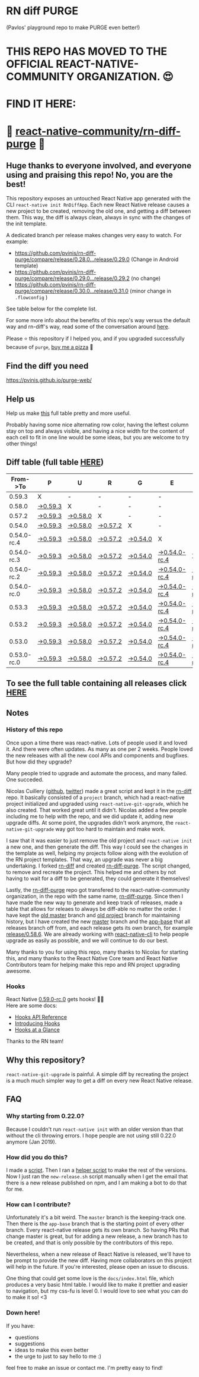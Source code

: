 # RN diff PURGE
(Pavlos' playground repo to make PURGE even better!)

# THIS REPO HAS MOVED TO THE OFFICIAL REACT-NATIVE-COMMUNITY ORGANIZATION. 😍
# FIND IT HERE:  
# 💪 [react-native-community/rn-diff-purge](https://github.com/react-native-community/rn-diff-purge) 🎉
## Huge thanks to everyone involved, and everyone using and praising this repo! No, you are the best!

This repository exposes an untouched React Native app generated with the CLI
`react-native init RnDiffApp`. Each new React Native release causes a new project to be created, removing the old one, and getting a diff between them. This way, the diff is always clean, always in sync with the changes of the init template.

A dedicated branch per release makes changes very easy
to watch. For example:

* https://github.com/pvinis/rn-diff-purge/compare/release/0.28.0...release/0.29.0
(Change in Android template)
* https://github.com/pvinis/rn-diff-purge/compare/release/0.29.0...release/0.29.2
(no change)
* https://github.com/pvinis/rn-diff-purge/compare/release/0.30.0...release/0.31.0
(minor change in `.flowconfig` )

See table below for the complete list.

For some more info about the benefits of this repo's way versus the default way and rn-diff's way, read some of the conversation around [here](https://github.com/react-native-community/discussions-and-proposals/issues/68#issuecomment-452227478).

Please :star: this repository if I helped you, and if you upgraded successfully because of `purge`, [buy me a pizza](https://www.buymeacoffee.com/DGWwHVZ4s) :pizza:

## Find the diff you need
https://pvinis.github.io/purge-web/

## Help us
Help us make [this](https://pvinis.github.io/rn-diff-purge) full table pretty and more useful.

Probably having some nice alternating row color, having the leftest column stay on top and always visible, and having a nice width for the content of each cell to fit in one line would be some ideas, but you are welcome to try other things!

## Diff table (full table [HERE](https://pvinis.github.io/rn-diff-purge))

| From->To    | P                                                                                               | U                                                                                               | R                                                                                               | G                                                                                               | E                                                                                                         |                                                                                                           | T                                                                                                         | I                                                                                                         | M                                                                                               | E                                                                                               | !                                                                                               | !   |
| ----------- | ----------------------------------------------------------------------------------------------- | ----------------------------------------------------------------------------------------------- | ----------------------------------------------------------------------------------------------- | ----------------------------------------------------------------------------------------------- | --------------------------------------------------------------------------------------------------------- | --------------------------------------------------------------------------------------------------------- | --------------------------------------------------------------------------------------------------------- | --------------------------------------------------------------------------------------------------------- | ----------------------------------------------------------------------------------------------- | ----------------------------------------------------------------------------------------------- | ----------------------------------------------------------------------------------------------- | --- |
| 0.59.3      | X                                                                                               | -                                                                                               | -                                                                                               | -                                                                                               | -                                                                                                         | -                                                                                                         | -                                                                                                         | -                                                                                                         | -                                                                                               | -                                                                                               | -                                                                                               | -   |
| 0.58.0      | [->0.59.3](https://github.com/pvinis/rn-diff-purge/compare/release/0.58.0..release/0.59.3)      | X                                                                                               | -                                                                                               | -                                                                                               | -                                                                                                         | -                                                                                                         | -                                                                                                         | -                                                                                                         | -                                                                                               | -                                                                                               | -                                                                                               | -   |
| 0.57.2      | [->0.59.3](https://github.com/pvinis/rn-diff-purge/compare/release/0.57.2..release/0.59.3)      | [->0.58.0](https://github.com/pvinis/rn-diff-purge/compare/release/0.57.2..release/0.58.0)      | X                                                                                               | -                                                                                               | -                                                                                                         | -                                                                                                         | -                                                                                                         | -                                                                                                         | -                                                                                               | -                                                                                               | -                                                                                               | -   |
| 0.54.0      | [->0.59.3](https://github.com/pvinis/rn-diff-purge/compare/release/0.54.0..release/0.59.3)      | [->0.58.0](https://github.com/pvinis/rn-diff-purge/compare/release/0.54.0..release/0.58.0)      | [->0.57.2](https://github.com/pvinis/rn-diff-purge/compare/release/0.54.0..release/0.57.2)      | X                                                                                               | -                                                                                                         | -                                                                                                         | -                                                                                                         | -                                                                                                         | -                                                                                               | -                                                                                               | -                                                                                               | -   |
| 0.54.0-rc.4 | [->0.59.3](https://github.com/pvinis/rn-diff-purge/compare/release/0.54.0-rc.4..release/0.59.3) | [->0.58.0](https://github.com/pvinis/rn-diff-purge/compare/release/0.54.0-rc.4..release/0.58.0) | [->0.57.2](https://github.com/pvinis/rn-diff-purge/compare/release/0.54.0-rc.4..release/0.57.2) | [->0.54.0](https://github.com/pvinis/rn-diff-purge/compare/release/0.54.0-rc.4..release/0.54.0) | X                                                                                                         | -                                                                                                         | -                                                                                                         | -                                                                                                         | -                                                                                               | -                                                                                               | -                                                                                               | -   |
| 0.54.0-rc.3 | [->0.59.3](https://github.com/pvinis/rn-diff-purge/compare/release/0.54.0-rc.3..release/0.59.3) | [->0.58.0](https://github.com/pvinis/rn-diff-purge/compare/release/0.54.0-rc.3..release/0.58.0) | [->0.57.2](https://github.com/pvinis/rn-diff-purge/compare/release/0.54.0-rc.3..release/0.57.2) | [->0.54.0](https://github.com/pvinis/rn-diff-purge/compare/release/0.54.0-rc.3..release/0.54.0) | [->0.54.0-rc.4](https://github.com/pvinis/rn-diff-purge/compare/release/0.54.0-rc.3..release/0.54.0-rc.4) | X                                                                                                         | -                                                                                                         | -                                                                                                         | -                                                                                               | -                                                                                               | -                                                                                               | -   |
| 0.54.0-rc.2 | [->0.59.3](https://github.com/pvinis/rn-diff-purge/compare/release/0.54.0-rc.2..release/0.59.3) | [->0.58.0](https://github.com/pvinis/rn-diff-purge/compare/release/0.54.0-rc.2..release/0.58.0) | [->0.57.2](https://github.com/pvinis/rn-diff-purge/compare/release/0.54.0-rc.2..release/0.57.2) | [->0.54.0](https://github.com/pvinis/rn-diff-purge/compare/release/0.54.0-rc.2..release/0.54.0) | [->0.54.0-rc.4](https://github.com/pvinis/rn-diff-purge/compare/release/0.54.0-rc.2..release/0.54.0-rc.4) | [->0.54.0-rc.3](https://github.com/pvinis/rn-diff-purge/compare/release/0.54.0-rc.2..release/0.54.0-rc.3) | X                                                                                                         | -                                                                                                         | -                                                                                               | -                                                                                               | -                                                                                               | -   |
| 0.54.0-rc.0 | [->0.59.3](https://github.com/pvinis/rn-diff-purge/compare/release/0.54.0-rc.0..release/0.59.3) | [->0.58.0](https://github.com/pvinis/rn-diff-purge/compare/release/0.54.0-rc.0..release/0.58.0) | [->0.57.2](https://github.com/pvinis/rn-diff-purge/compare/release/0.54.0-rc.0..release/0.57.2) | [->0.54.0](https://github.com/pvinis/rn-diff-purge/compare/release/0.54.0-rc.0..release/0.54.0) | [->0.54.0-rc.4](https://github.com/pvinis/rn-diff-purge/compare/release/0.54.0-rc.0..release/0.54.0-rc.4) | [->0.54.0-rc.3](https://github.com/pvinis/rn-diff-purge/compare/release/0.54.0-rc.0..release/0.54.0-rc.3) | [->0.54.0-rc.2](https://github.com/pvinis/rn-diff-purge/compare/release/0.54.0-rc.0..release/0.54.0-rc.2) | X                                                                                                         | -                                                                                               | -                                                                                               | -                                                                                               | -   |
| 0.53.3      | [->0.59.3](https://github.com/pvinis/rn-diff-purge/compare/release/0.53.3..release/0.59.3)      | [->0.58.0](https://github.com/pvinis/rn-diff-purge/compare/release/0.53.3..release/0.58.0)      | [->0.57.2](https://github.com/pvinis/rn-diff-purge/compare/release/0.53.3..release/0.57.2)      | [->0.54.0](https://github.com/pvinis/rn-diff-purge/compare/release/0.53.3..release/0.54.0)      | [->0.54.0-rc.4](https://github.com/pvinis/rn-diff-purge/compare/release/0.53.3..release/0.54.0-rc.4)      | [->0.54.0-rc.3](https://github.com/pvinis/rn-diff-purge/compare/release/0.53.3..release/0.54.0-rc.3)      | [->0.54.0-rc.2](https://github.com/pvinis/rn-diff-purge/compare/release/0.53.3..release/0.54.0-rc.2)      | [->0.54.0-rc.0](https://github.com/pvinis/rn-diff-purge/compare/release/0.53.3..release/0.54.0-rc.0)      | X                                                                                               | -                                                                                               | -                                                                                               | -   |
| 0.53.2      | [->0.59.3](https://github.com/pvinis/rn-diff-purge/compare/release/0.53.2..release/0.59.3)      | [->0.58.0](https://github.com/pvinis/rn-diff-purge/compare/release/0.53.2..release/0.58.0)      | [->0.57.2](https://github.com/pvinis/rn-diff-purge/compare/release/0.53.2..release/0.57.2)      | [->0.54.0](https://github.com/pvinis/rn-diff-purge/compare/release/0.53.2..release/0.54.0)      | [->0.54.0-rc.4](https://github.com/pvinis/rn-diff-purge/compare/release/0.53.2..release/0.54.0-rc.4)      | [->0.54.0-rc.3](https://github.com/pvinis/rn-diff-purge/compare/release/0.53.2..release/0.54.0-rc.3)      | [->0.54.0-rc.2](https://github.com/pvinis/rn-diff-purge/compare/release/0.53.2..release/0.54.0-rc.2)      | [->0.54.0-rc.0](https://github.com/pvinis/rn-diff-purge/compare/release/0.53.2..release/0.54.0-rc.0)      | [->0.53.3](https://github.com/pvinis/rn-diff-purge/compare/release/0.53.2..release/0.53.3)      | X                                                                                               | -                                                                                               | -   |
| 0.53.0      | [->0.59.3](https://github.com/pvinis/rn-diff-purge/compare/release/0.53.0..release/0.59.3)      | [->0.58.0](https://github.com/pvinis/rn-diff-purge/compare/release/0.53.0..release/0.58.0)      | [->0.57.2](https://github.com/pvinis/rn-diff-purge/compare/release/0.53.0..release/0.57.2)      | [->0.54.0](https://github.com/pvinis/rn-diff-purge/compare/release/0.53.0..release/0.54.0)      | [->0.54.0-rc.4](https://github.com/pvinis/rn-diff-purge/compare/release/0.53.0..release/0.54.0-rc.4)      | [->0.54.0-rc.3](https://github.com/pvinis/rn-diff-purge/compare/release/0.53.0..release/0.54.0-rc.3)      | [->0.54.0-rc.2](https://github.com/pvinis/rn-diff-purge/compare/release/0.53.0..release/0.54.0-rc.2)      | [->0.54.0-rc.0](https://github.com/pvinis/rn-diff-purge/compare/release/0.53.0..release/0.54.0-rc.0)      | [->0.53.3](https://github.com/pvinis/rn-diff-purge/compare/release/0.53.0..release/0.53.3)      | [->0.53.2](https://github.com/pvinis/rn-diff-purge/compare/release/0.53.0..release/0.53.2)      | X                                                                                               | -   |
| 0.53.0-rc.0 | [->0.59.3](https://github.com/pvinis/rn-diff-purge/compare/release/0.53.0-rc.0..release/0.59.3) | [->0.58.0](https://github.com/pvinis/rn-diff-purge/compare/release/0.53.0-rc.0..release/0.58.0) | [->0.57.2](https://github.com/pvinis/rn-diff-purge/compare/release/0.53.0-rc.0..release/0.57.2) | [->0.54.0](https://github.com/pvinis/rn-diff-purge/compare/release/0.53.0-rc.0..release/0.54.0) | [->0.54.0-rc.4](https://github.com/pvinis/rn-diff-purge/compare/release/0.53.0-rc.0..release/0.54.0-rc.4) | [->0.54.0-rc.3](https://github.com/pvinis/rn-diff-purge/compare/release/0.53.0-rc.0..release/0.54.0-rc.3) | [->0.54.0-rc.2](https://github.com/pvinis/rn-diff-purge/compare/release/0.53.0-rc.0..release/0.54.0-rc.2) | [->0.54.0-rc.0](https://github.com/pvinis/rn-diff-purge/compare/release/0.53.0-rc.0..release/0.54.0-rc.0) | [->0.53.3](https://github.com/pvinis/rn-diff-purge/compare/release/0.53.0-rc.0..release/0.53.3) | [->0.53.2](https://github.com/pvinis/rn-diff-purge/compare/release/0.53.0-rc.0..release/0.53.2) | [->0.53.0](https://github.com/pvinis/rn-diff-purge/compare/release/0.53.0-rc.0..release/0.53.0) | X   |

## To see the full table containing all releases click [HERE](https://pvinis.github.io/rn-diff-purge)

## Notes

### History of this repo

Once upon a time there was react-native. Lots of people used it and loved it. And there were often updates. As many as one per 2 weeks. People loved the new releases with all the new cool APIs and components and bugfixes. But how did they upgrade?

Many people tried to upgrade and automate the process, and many failed. One succeded.

Nicolas Cuillery ([github](https://github.com/ncuillery), [twitter](https://twitter.com/ncuillery)) made a great script and kept it in the [rn-diff](https://github.com/ncuillery/rn-diff) repo. It basically consisted of a `project` branch, which had a react-native project initialized and upgraded using `react-native-git-upgrade`, which he also created. That worked great until it didn't. Nicolas added a few people including me to help with the repo, and we did update it, adding new upgrade diffs. At some point, the upgrades didn't work anymore, the `react-native-git-upgrade` way got too hard to maintain and make work.

I saw that it was easier to just remove the old project and `react-native init` a new one, and then generate the diff. This way I could see the changes in the template as well, helping my projects follow along with the evolution of the RN project templates. That way, an upgrade was never a big undertaking. I forked [rn-diff](https://github.com/ncuillery/rn-diff) and created [rn-diff-purge](https://github.com/pvinis/rn-diff-purge). The script changed, to remove and recreate the project. This helped me and others by not having to wait for a diff to be generated, they could generate it themselves!

Lastly, the [rn-diff-purge](https://github.com/pvinis/rn-diff-purge) repo got transfered to the react-native-community organization, in the repo with the same name, [rn-diff-purge](https://github.com/react-native-community/rn-diff-purge). Since then I have made the new way to generate and keep track of releases, made a table that allows for releaes to always be diff-able no matter the order. I have kept the [old master](https://github.com/pvinis/rn-diff-purge/tree/old/master) branch and [old project](https://github.com/pvinis/rn-diff-purge/tree/old/project) branch for maintaining history, but I have created the new [master](https://github.com/pvinis/rn-diff-purge/tree/master) branch and the [app-base](https://github.com/pvinis/rn-diff-purge/tree/app-base) that all releases branch off from, and each release gets its own branch, for example [release/0.58.6](https://github.com/pvinis/rn-diff-purge/tree/release/0.58.6). We are already working with [react-native-cli](https://github.com/react-native-community/react-native-cli) to help people upgrade as easily as possible, and we will continue to do our best.

Many thanks to you for using this repo, many thanks to Nicolas for starting this, and many thanks to the React Native Core team and React Native Contributors team for helping make this repo and RN project upgrading awesome.

### Hooks
React Native [0.59.0-rc.0](https://github.com/pvinis/rn-diff-purge#version-changes) gets hooks! 🎉🥳  
Here are some docs:
- [Hooks API Reference](https://reactjs.org/docs/hooks-reference.html)
- [Introducing Hooks](https://reactjs.org/docs/hooks-intro.html)
- [Hooks at a Glance](https://reactjs.org/docs/hooks-overview.html)

Thanks to the RN team!

## Why this repository?
`react-native-git-upgrade` is painful. A simple diff by recreating the project is a much much simpler way to get a diff on every new React Native release.

## FAQ

### Why starting from 0.22.0?

Because I couldn't run `react-native init` with an older version than that without the cli throwing errors. I hope people are not using still 0.22.0 anymore (Jan 2019).

### How did you do this?

I made a [script](https://github.com/pvinis/rn-diff-purge/blob/master/new-release.sh). Then I ran a [helper script](https://github.com/pvinis/rn-diff-purge/blob/master/new-release.sh) to make the rest of the versions.
Now I just ran the `new-release.sh` script manually when I get the email that there is a new release published on npm, and I am making a bot to do that for me.

### How can I contribute?

Unfortunately it's a bit weird. The `master` branch is the keeping-track one. Then there is the `app-base` branch that is the starting point of every other branch. Every react-native release gets its own branch. So having PRs that change master is great, but for adding a new release, a new branch has to be created, and that is only possible by the contributors of this repo.

Nevertheless, when a new release of React Native is released, we'll have to be prompt to provide
the new diff. Having more collaborators on this project will help in the future. If you're interested, please open an issue to discuss.

One thing that could get some love is the `docs/index.html` file, which produces a very basic html table. I would like to make it prettier and easier to navigation, but my css-fu is level 0. I would love to see what you can do to make it so! <3

### Down here!

If you have: 
- questions
- suggestions
- ideas to make this even better
- the urge to just to say hello to me :)

feel free to make an issue or contact me. I'm pretty easy to find!

